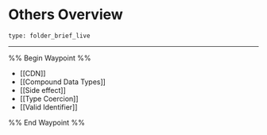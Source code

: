 # Others Overview
 
```ccard
type: folder_brief_live
```
 
---

%% Begin Waypoint %%
- [[CDN]]
- [[Compound Data Types]]
- [[Side effect]]
- [[Type Coercion]]
- [[Valid Identifier]]

%% End Waypoint %%